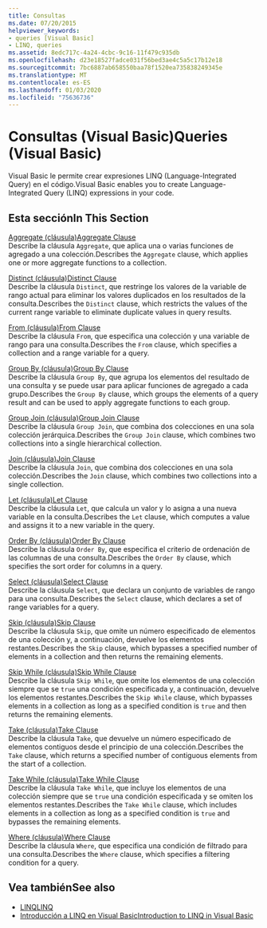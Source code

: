 ```yaml
---
title: Consultas
ms.date: 07/20/2015
helpviewer_keywords:
- queries [Visual Basic]
- LINQ, queries
ms.assetid: 8edc717c-4a24-4cbc-9c16-11f479c935db
ms.openlocfilehash: d23e18527fadce031f56bed3ae4c5a5c17b12e18
ms.sourcegitcommit: 7bc6887ab658550baa78f1520ea735838249345e
ms.translationtype: MT
ms.contentlocale: es-ES
ms.lasthandoff: 01/03/2020
ms.locfileid: "75636736"
---
```

# <a name="queries-visual-basic"></a><span data-ttu-id="73947-102">Consultas (Visual Basic)</span><span class="sxs-lookup"><span data-stu-id="73947-102">Queries (Visual Basic)</span></span>
<span data-ttu-id="73947-103">Visual Basic le permite crear expresiones LINQ (Language-Integrated Query) en el código.</span><span class="sxs-lookup"><span data-stu-id="73947-103">Visual Basic enables you to create Language-Integrated Query (LINQ) expressions in your code.</span></span>  
  
## <a name="in-this-section"></a><span data-ttu-id="73947-104">Esta sección</span><span class="sxs-lookup"><span data-stu-id="73947-104">In This Section</span></span>  
 [<span data-ttu-id="73947-105">Aggregate (cláusula)</span><span class="sxs-lookup"><span data-stu-id="73947-105">Aggregate Clause</span></span>](../../../visual-basic/language-reference/queries/aggregate-clause.md)  
 <span data-ttu-id="73947-106">Describe la cláusula `Aggregate`, que aplica una o varias funciones de agregado a una colección.</span><span class="sxs-lookup"><span data-stu-id="73947-106">Describes the `Aggregate` clause, which applies one or more aggregate functions to a collection.</span></span>  
  
 [<span data-ttu-id="73947-107">Distinct (cláusula)</span><span class="sxs-lookup"><span data-stu-id="73947-107">Distinct Clause</span></span>](../../../visual-basic/language-reference/queries/distinct-clause.md)  
 <span data-ttu-id="73947-108">Describe la cláusula `Distinct`, que restringe los valores de la variable de rango actual para eliminar los valores duplicados en los resultados de la consulta.</span><span class="sxs-lookup"><span data-stu-id="73947-108">Describes the `Distinct` clause, which restricts the values of the current range variable to eliminate duplicate values in query results.</span></span>  
  
 [<span data-ttu-id="73947-109">From (cláusula)</span><span class="sxs-lookup"><span data-stu-id="73947-109">From Clause</span></span>](../../../visual-basic/language-reference/queries/from-clause.md)  
 <span data-ttu-id="73947-110">Describe la cláusula `From`, que especifica una colección y una variable de rango para una consulta.</span><span class="sxs-lookup"><span data-stu-id="73947-110">Describes the `From` clause, which specifies a collection and a range variable for a query.</span></span>  
  
 [<span data-ttu-id="73947-111">Group By (cláusula)</span><span class="sxs-lookup"><span data-stu-id="73947-111">Group By Clause</span></span>](../../../visual-basic/language-reference/queries/group-by-clause.md)  
 <span data-ttu-id="73947-112">Describe la cláusula `Group By`, que agrupa los elementos del resultado de una consulta y se puede usar para aplicar funciones de agregado a cada grupo.</span><span class="sxs-lookup"><span data-stu-id="73947-112">Describes the `Group By` clause, which groups the elements of a query result and can be used to apply aggregate functions to each group.</span></span>  
  
 [<span data-ttu-id="73947-113">Group Join (cláusula)</span><span class="sxs-lookup"><span data-stu-id="73947-113">Group Join Clause</span></span>](../../../visual-basic/language-reference/queries/group-join-clause.md)  
 <span data-ttu-id="73947-114">Describe la cláusula `Group Join`, que combina dos colecciones en una sola colección jerárquica.</span><span class="sxs-lookup"><span data-stu-id="73947-114">Describes the `Group Join` clause, which combines two collections into a single hierarchical collection.</span></span>  
  
 [<span data-ttu-id="73947-115">Join (cláusula)</span><span class="sxs-lookup"><span data-stu-id="73947-115">Join Clause</span></span>](../../../visual-basic/language-reference/queries/join-clause.md)  
 <span data-ttu-id="73947-116">Describe la cláusula `Join`, que combina dos colecciones en una sola colección.</span><span class="sxs-lookup"><span data-stu-id="73947-116">Describes the `Join` clause, which combines two collections into a single collection.</span></span>  
  
 [<span data-ttu-id="73947-117">Let (cláusula)</span><span class="sxs-lookup"><span data-stu-id="73947-117">Let Clause</span></span>](../../../visual-basic/language-reference/queries/let-clause.md)  
 <span data-ttu-id="73947-118">Describe la cláusula `Let`, que calcula un valor y lo asigna a una nueva variable en la consulta.</span><span class="sxs-lookup"><span data-stu-id="73947-118">Describes the `Let` clause, which computes a value and assigns it to a new variable in the query.</span></span>  
  
 [<span data-ttu-id="73947-119">Order By (cláusula)</span><span class="sxs-lookup"><span data-stu-id="73947-119">Order By Clause</span></span>](../../../visual-basic/language-reference/queries/order-by-clause.md)  
 <span data-ttu-id="73947-120">Describe la cláusula `Order By`, que especifica el criterio de ordenación de las columnas de una consulta.</span><span class="sxs-lookup"><span data-stu-id="73947-120">Describes the `Order By` clause, which specifies the sort order for columns in a query.</span></span>  
  
 [<span data-ttu-id="73947-121">Select (cláusula)</span><span class="sxs-lookup"><span data-stu-id="73947-121">Select Clause</span></span>](../../../visual-basic/language-reference/queries/select-clause.md)  
 <span data-ttu-id="73947-122">Describe la cláusula `Select`, que declara un conjunto de variables de rango para una consulta.</span><span class="sxs-lookup"><span data-stu-id="73947-122">Describes the `Select` clause, which declares a set of range variables for a query.</span></span>  
  
 [<span data-ttu-id="73947-123">Skip (cláusula)</span><span class="sxs-lookup"><span data-stu-id="73947-123">Skip Clause</span></span>](../../../visual-basic/language-reference/queries/skip-clause.md)  
 <span data-ttu-id="73947-124">Describe la cláusula `Skip`, que omite un número especificado de elementos de una colección y, a continuación, devuelve los elementos restantes.</span><span class="sxs-lookup"><span data-stu-id="73947-124">Describes the `Skip` clause, which bypasses a specified number of elements in a collection and then returns the remaining elements.</span></span>  
  
 [<span data-ttu-id="73947-125">Skip While (cláusula)</span><span class="sxs-lookup"><span data-stu-id="73947-125">Skip While Clause</span></span>](../../../visual-basic/language-reference/queries/skip-while-clause.md)  
 <span data-ttu-id="73947-126">Describe la cláusula `Skip While`, que omite los elementos de una colección siempre que se `true` una condición especificada y, a continuación, devuelve los elementos restantes.</span><span class="sxs-lookup"><span data-stu-id="73947-126">Describes the `Skip While` clause, which bypasses elements in a collection as long as a specified condition is `true` and then returns the remaining elements.</span></span>  
  
 [<span data-ttu-id="73947-127">Take (cláusula)</span><span class="sxs-lookup"><span data-stu-id="73947-127">Take Clause</span></span>](../../../visual-basic/language-reference/queries/take-clause.md)  
 <span data-ttu-id="73947-128">Describe la cláusula `Take`, que devuelve un número especificado de elementos contiguos desde el principio de una colección.</span><span class="sxs-lookup"><span data-stu-id="73947-128">Describes the `Take` clause, which returns a specified number of contiguous elements from the start of a collection.</span></span>  
  
 [<span data-ttu-id="73947-129">Take While (cláusula)</span><span class="sxs-lookup"><span data-stu-id="73947-129">Take While Clause</span></span>](../../../visual-basic/language-reference/queries/take-while-clause.md)  
 <span data-ttu-id="73947-130">Describe la cláusula `Take While`, que incluye los elementos de una colección siempre que se `true` una condición especificada y se omiten los elementos restantes.</span><span class="sxs-lookup"><span data-stu-id="73947-130">Describes the `Take While` clause, which includes elements in a collection as long as a specified condition is `true` and bypasses the remaining elements.</span></span>  
  
 [<span data-ttu-id="73947-131">Where (cláusula)</span><span class="sxs-lookup"><span data-stu-id="73947-131">Where Clause</span></span>](../../../visual-basic/language-reference/queries/where-clause.md)  
 <span data-ttu-id="73947-132">Describe la cláusula `Where`, que especifica una condición de filtrado para una consulta.</span><span class="sxs-lookup"><span data-stu-id="73947-132">Describes the `Where` clause, which specifies a filtering condition for a query.</span></span>  
  
## <a name="see-also"></a><span data-ttu-id="73947-133">Vea también</span><span class="sxs-lookup"><span data-stu-id="73947-133">See also</span></span>

- [<span data-ttu-id="73947-134">LINQ</span><span class="sxs-lookup"><span data-stu-id="73947-134">LINQ</span></span>](../../../visual-basic/programming-guide/language-features/linq/index.md)
- [<span data-ttu-id="73947-135">Introducción a LINQ en Visual Basic</span><span class="sxs-lookup"><span data-stu-id="73947-135">Introduction to LINQ in Visual Basic</span></span>](../../../visual-basic/programming-guide/language-features/linq/introduction-to-linq.md)
